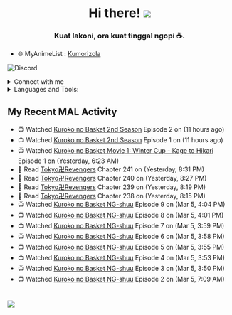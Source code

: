 <h1 align="center">Hi there! <img src="https://media.giphy.com/media/hvRJCLFzcasrR4ia7z/giphy.gif" width="25px"> </h1>
<h3 align="center">Kuat lakoni, ora kuat tinggal ngopi ☕.</h3>

- 🌐 MyAnimeList : [Kumorizola](https://myanimelist.net/animelist/Kumorizola)

![Discord](https://discord.c99.nl/widget/theme-3/761213268009943051.png)
<details>
      <summary>Connect with me</summary>
    <p align="left">
        <a href="https://www.facebook.com/kumori.hartley.1" target="blank"><img align="center"
                src="https://raw.githubusercontent.com/rahuldkjain/github-profile-readme-generator/master/src/images/icons/Social/facebook.svg"
                alt="kumori hartley" height="30" width="40" /></a>
        <a href="https://www.instagram.com/kumorizola/" target="blank"><img align="center"
                src="https://raw.githubusercontent.com/rahuldkjain/github-profile-readme-generator/master/src/images/icons/Social/instagram.svg"
                alt="kumorizola" height="30" width="40" /></a>
        <a href="https://discord.com" target="blank"><img align="center"
                src="https://raw.githubusercontent.com/rahuldkjain/github-profile-readme-generator/master/src/images/icons/Social/discord.svg"
                alt="Kumori#5882" height="30" width="40" /></a>
    </p>
</details>

<details>
    <summary align="left">Languages and Tools:</summary>
<p align="left">
      <a href="https://www.w3schools.com/css/" target="_blank">
        <img src="https://raw.githubusercontent.com/devicons/devicon/master/icons/css3/css3-original-wordmark.svg"
            alt="css3" width="40" height="40" /> </a> <a href="https://www.w3.org/html/" target="_blank"> <img
            src="https://raw.githubusercontent.com/devicons/devicon/master/icons/html5/html5-original-wordmark.svg"
            alt="html5" width="40" height="40" /> </a> <a href="https://www.java.com" target="_blank"> <img
            src="https://raw.githubusercontent.com/devicons/devicon/master/icons/java/java-original.svg" alt="java"
            width="40" height="40" /> </a> <a href="https://developer.mozilla.org/en-US/docs/Web/JavaScript"
            target="_blank"> <img
            src="https://raw.githubusercontent.com/devicons/devicon/master/icons/javascript/javascript-original.svg"
            alt="javascript" width="40" height="40" /> </a> <a href="https://nodejs.org" target="_blank"> <img
            src="https://raw.githubusercontent.com/devicons/devicon/master/icons/nodejs/nodejs-original-wordmark.svg"
            alt="nodejs" width="40" height="40" /> </a> <a href="https://www.python.org" target="_blank"> <img
            src="https://raw.githubusercontent.com/devicons/devicon/master/icons/python/python-original.svg"
            alt="python" width="40" height="40" /> </a> <a href="https://www.typescriptlang.org/" target="_blank"> <img
            src="https://raw.githubusercontent.com/devicons/devicon/master/icons/typescript/typescript-original.svg" 
            alt="typescript" width="40" height="40" /> </a> <a href="https://www.photoshop.com/en" target="_blank"> <img
            src="https://upload.wikimedia.org/wikipedia/commons/a/af/Adobe_Photoshop_CC_icon.svg" alt="photoshop" width="40" height="40"/> </a>
            <a href="https://www.adobe.com/products/premiere.html" target="_blank"> <img
            src="https://upload.wikimedia.org/wikipedia/commons/4/40/Adobe_Premiere_Pro_CC_icon.svg" alt="Premiere pro" width="40" height="40"/> </a>
            <a href="https://www.adobe.com/in/products/illustrator.html" target="_blank"> <img 
            src="https://upload.wikimedia.org/wikipedia/commons/f/fb/Adobe_Illustrator_CC_icon.svg" alt="illustrator" width="40" height="40"/> </a>
      
 </details>
 
 <h2> My Recent MAL Activity</h2>
<!-- MAL_ACTIVITY:start -->

- 📺 Watched [Kuroko no Basket 2nd Season](https://MyAnimeList.net/anime.php?id=16894) Episode 2 on (11 hours ago)
- 📺 Watched [Kuroko no Basket 2nd Season](https://MyAnimeList.net/anime.php?id=16894) Episode 1 on (11 hours ago)
- 📺 Watched [Kuroko no Basket Movie 1: Winter Cup - Kage to Hikari](https://MyAnimeList.net/anime.php?id=32869) Episode 1 on (Yesterday, 6:23 AM)
- 📖 Read [Tokyo卍Revengers](https://MyAnimeList.net/manga.php?id=104565) Chapter 241 on (Yesterday, 8:31 PM)
- 📖 Read [Tokyo卍Revengers](https://MyAnimeList.net/manga.php?id=104565) Chapter 240 on (Yesterday, 8:27 PM)
- 📖 Read [Tokyo卍Revengers](https://MyAnimeList.net/manga.php?id=104565) Chapter 239 on (Yesterday, 8:19 PM)
- 📖 Read [Tokyo卍Revengers](https://MyAnimeList.net/manga.php?id=104565) Chapter 238 on (Yesterday, 8:15 PM)
- 📺 Watched [Kuroko no Basket NG-shuu](https://MyAnimeList.net/anime.php?id=15487) Episode 9 on (Mar 5, 4:04 PM)
- 📺 Watched [Kuroko no Basket NG-shuu](https://MyAnimeList.net/anime.php?id=15487) Episode 8 on (Mar 5, 4:01 PM)
- 📺 Watched [Kuroko no Basket NG-shuu](https://MyAnimeList.net/anime.php?id=15487) Episode 7 on (Mar 5, 3:59 PM)
- 📺 Watched [Kuroko no Basket NG-shuu](https://MyAnimeList.net/anime.php?id=15487) Episode 6 on (Mar 5, 3:58 PM)
- 📺 Watched [Kuroko no Basket NG-shuu](https://MyAnimeList.net/anime.php?id=15487) Episode 5 on (Mar 5, 3:55 PM)
- 📺 Watched [Kuroko no Basket NG-shuu](https://MyAnimeList.net/anime.php?id=15487) Episode 4 on (Mar 5, 3:53 PM)
- 📺 Watched [Kuroko no Basket NG-shuu](https://MyAnimeList.net/anime.php?id=15487) Episode 3 on (Mar 5, 3:50 PM)
- 📺 Watched [Kuroko no Basket NG-shuu](https://MyAnimeList.net/anime.php?id=15487) Episode 2 on (Mar 5, 7:09 AM)

<!-- MAL_ACTIVITY:end -->

  
<h2 align="left"> <img src="https://media.discordapp.net/attachments/918405470073520168/919220018355523584/ezgif.com-gif-maker_1.gif">
